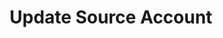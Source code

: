 ---
title: Update Source Account
excerpt: >-
  Allows updating all the details of a source account except UUID and source
  type. You can also activate or deactivate an account using isActive tag.
api:
  file: organization-1.json
  operationId: update-source-account
deprecated: false
hidden: true
metadata:
  title: ''
  description: ''
  robots: index
next:
  description: ''
---